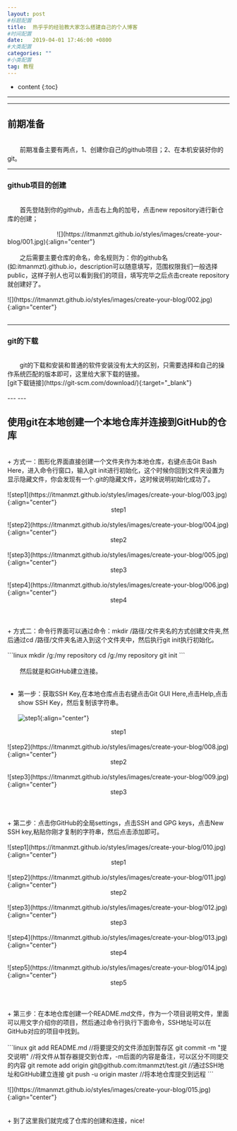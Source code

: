 ```yaml
---
layout: post
#标题配置
title:  热乎乎的经验教大家怎么搭建自己的个人博客
#时间配置
date:   2019-04-01 17:46:00 +0800
#大类配置
categories: ""
#小类配置
tag: 教程
---
```


* content
{:toc}


---
---

## 前期准备
<br>
&emsp;&emsp;前期准备主要有两点，1、创建你自己的github项目；2、在本机安装好你的git。
<br>

---

### github项目的创建
<br>
&emsp;&emsp;首先登陆到你的github，点击右上角的加号，点击new repository进行新仓库的创建；<br><br>
&emsp;&emsp;&emsp;&emsp;&emsp;&emsp;&emsp;&emsp;![](https://itmanmzt.github.io/styles/images/create-your-blog/001.jpg){:align="center"}<br><br>
&emsp;&emsp;之后需要主要仓库的命名，命名规则为：你的github名(如:itmanmzt).github.io，description可以随意填写，范围权限我们一般选择public，这样子别人也可以看到我们的项目，填写完毕之后点击create repository就创建好了。<br><br>
![](https://itmanmzt.github.io/styles/images/create-your-blog/002.jpg){:align="center"}
<br><br>

---

### git的下载
<br>
&emsp;&emsp;git的下载和安装和普通的软件安装没有太大的区别，只需要选择和自己的操作系统匹配的版本即可，这里给大家下载的链接。<br>
[git下载链接](https://git-scm.com/download/){:target="_blank"}<br>
<br>
---
---

## 使用git在本地创建一个本地仓库并连接到GitHub的仓库
<br>
+ 方式一：图形化界面直接创建一个文件夹作为本地仓库，右键点击Git Bash Here，进入命令行窗口，输入git init进行初始化，这个时候你回到文件夹设置为显示隐藏文件，你会发现有一个.git的隐藏文件，这时候说明初始化成功了。
<br><br>
![step1](https://itmanmzt.github.io/styles/images/create-your-blog/003.jpg){:align="center"}<br>
<center>step1</center><br>
![step2](https://itmanmzt.github.io/styles/images/create-your-blog/004.jpg){:align="center"}<br>
<center>step2</center><br>
![step3](https://itmanmzt.github.io/styles/images/create-your-blog/005.jpg){:align="center"}<br>
<center>step3</center><br>
![step4](https://itmanmzt.github.io/styles/images/create-your-blog/006.jpg){:align="center"}<br>
<center>step4</center><br>
<br><br>
+ 方式二：命令行界面可以通过命令：mkdir /路径/文件夹名的方式创建文件夹,然后通过cd /路径/文件夹名进入到这个文件夹中，然后执行git init执行初始化。
<br><br>
```linux
mkdir /g:/my repository
cd /g:/my repository
git init
```
<br><br>
&emsp;&emsp;然后就是和GitHub建立连接。
<br><br>

+ 第一步：获取SSH Key,在本地仓库点击右键点击Git GUI Here,点击Help,点击show SSH Key，然后复制该字符串。
<br><br>
![step1](https://itmanmzt.github.io/styles/images/create-your-blog/007.jpg){:align="center"}<br>
<center>step1</center><br>
![step2](https://itmanmzt.github.io/styles/images/create-your-blog/008.jpg){:align="center"}<br>
<center>step2</center><br>
![step3](https://itmanmzt.github.io/styles/images/create-your-blog/009.jpg){:align="center"}<br>
<center>step3</center><br>
<br><br>
+ 第二步：点击你GitHub的全局settings，点击SSH and GPG keys，点击New SSH key,粘贴你刚才复制的字符串，然后点击添加即可。
<br><br>
![step1](https://itmanmzt.github.io/styles/images/create-your-blog/010.jpg){:align="center"}<br>
<center>step1</center><br>
![step2](https://itmanmzt.github.io/styles/images/create-your-blog/011.jpg){:align="center"}<br>
<center>step2</center><br>
![step3](https://itmanmzt.github.io/styles/images/create-your-blog/012.jpg){:align="center"}<br>
<center>step3</center><br>
![step4](https://itmanmzt.github.io/styles/images/create-your-blog/013.jpg){:align="center"}<br>
<center>step4</center><br>
![step5](https://itmanmzt.github.io/styles/images/create-your-blog/014.jpg){:align="center"}<br>
<center>step5</center><br>
<br><br>
+ 第三步：在本地仓库创建一个README.md文件，作为一个项目说明文件，里面可以用文字介绍你的项目，然后通过命令行执行下面命令，SSH地址可以在GitHub对应的项目中找到。
<br><br>
```linux
git add README.md //将要提交的文件添加到暂存区
git commit -m "提交说明" //将文件从暂存器提交到仓库，-m后面的内容是备注，可以区分不同提交的内容
git remote add origin git@github.com:itmanmzt/test.git //通过SSH地址和GitHub建立连接
git push -u origin master //将本地仓库提交到远程
```
<br><br>
![](https://itmanmzt.github.io/styles/images/create-your-blog/015.jpg){:align="center"}<br>
<br><br>
+ 到了这里我们就完成了仓库的创建和连接，nice!
<br><br>